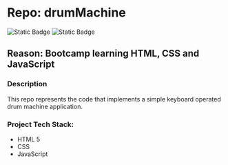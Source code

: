 # Repo: drumMachine
![Static Badge](https://img.shields.io/badge/Dev_status-Development-green)
![Static Badge](https://img.shields.io/badge/Test_status-Untested-red)

## Reason: Bootcamp learning HTML, CSS and JavaScript

### Description
This repo represents the code that implements a simple keyboard operated drum machine application.

### Project Tech Stack:

- HTML 5
- CSS
- JavaScript
